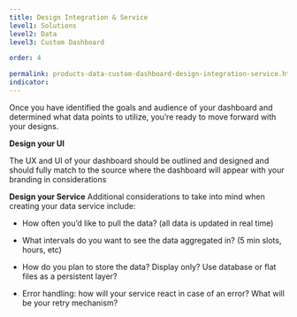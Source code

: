 ```yaml
---
title: Design Integration & Service
level1: Solutions
level2: Data
level3: Custom Dashboard

order: 4

permalink: products-data-custom-dashboard-design-integration-service.html
indicator:
---
```


Once you have identified the goals and audience of your dashboard and determined what data points to utilize, you’re ready to move forward with your designs. 

**Design your UI** 

The UX and UI of  your dashboard should be outlined and designed and should fully match to the source where the dashboard will appear with your branding in considerations 


**Design your Service**
Additional considerations to take into mind when creating your data service include:

* How often you’d like to pull the data? (all data is updated in real time)

* What intervals do you want to see the data aggregated in? (5 min slots, hours, etc)

* How do you plan to store the data? Display only? Use database or flat files as  a persistent layer? 

* Error handling: how will your service react in case of an error? What will be your retry mechanism?